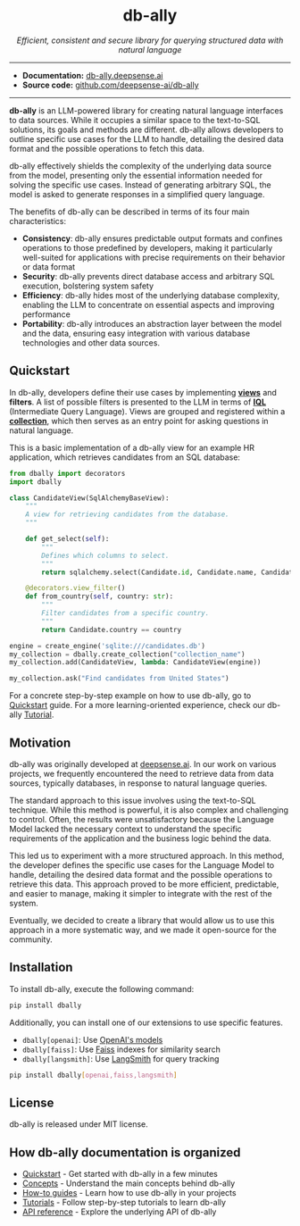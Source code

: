 # <h1 align="center">db-ally</h1>

<p align="center">
    <em>Efficient, consistent and secure library for querying structured data with natural language</em>
</p>

---

* **Documentation:** [db-ally.deepsense.ai](https://db-ally.deepsense.ai/)
* **Source code:** [github.com/deepsense-ai/db-ally](https://github.com/deepsense-ai/db-ally)

---


**db-ally** is an LLM-powered library for creating natural language interfaces to data sources. While it occupies a similar space to the text-to-SQL solutions, its goals and methods are different. db-ally allows developers to outline specific use cases for the LLM to handle, detailing the desired data format and the possible operations to fetch this data.

db-ally effectively shields the complexity of the underlying data source from the model, presenting only the essential information needed for solving the specific use cases. Instead of generating arbitrary SQL, the model is asked to generate responses in a simplified query language.

The benefits of db-ally can be described in terms of its four main characteristics:

* **Consistency**: db-ally ensures predictable output formats and confines operations to those predefined by developers, making it particularly well-suited for applications with precise requirements on their behavior or data format
* **Security**: db-ally prevents direct database access and arbitrary SQL execution, bolstering system safety
* **Efficiency**: db-ally hides most of the underlying database complexity, enabling the LLM to concentrate on essential aspects and improving performance
* **Portability**: db-ally introduces an abstraction layer between the model and the data, ensuring easy integration with various database technologies and other data sources.

## Quickstart

In db-ally, developers define their use cases by implementing [**views**](https://db-ally.deepsense.ai/concepts/views) and **filters**. A list of possible filters is presented to the LLM in terms of [**IQL**](https://db-ally.deepsense.ai/concepts/iql) (Intermediate Query Language). Views are grouped and registered within a [**collection**](https://db-ally.deepsense.ai/concepts/views), which then serves as an entry point for asking questions in natural language.

This is a basic implementation of a db-ally view for an example HR application, which retrieves candidates from an SQL database:

```python
from dbally import decorators
import dbally

class CandidateView(SqlAlchemyBaseView):
    """
    A view for retrieving candidates from the database.
    """

    def get_select(self):
        """
        Defines which columns to select.
        """
        return sqlalchemy.select(Candidate.id, Candidate.name, Candidate.country)

    @decorators.view_filter()
    def from_country(self, country: str):
        """
        Filter candidates from a specific country.
        """
        return Candidate.country == country

engine = create_engine('sqlite:///candidates.db')
my_collection = dbally.create_collection("collection_name")
my_collection.add(CandidateView, lambda: CandidateView(engine))

my_collection.ask("Find candidates from United States")
```

For a concrete step-by-step example on how to use db-ally, go to [Quickstart](https://db-ally.deepsense.ai/quickstart/) guide. For a more learning-oriented experience, check our db-ally [Tutorial](https://db-ally.deepsense.ai/tutorials/tutorial_1).

## Motivation

db-ally was originally developed at [deepsense.ai](https://deepsense.ai). In our work on various projects, we frequently encountered the need to retrieve data from data sources, typically databases, in response to natural language queries.

The standard approach to this issue involves using the text-to-SQL technique. While this method is powerful, it is also complex and challenging to control. Often, the results were unsatisfactory because the Language Model lacked the necessary context to understand the specific requirements of the application and the business logic behind the data.

This led us to experiment with a more structured approach. In this method, the developer defines the specific use cases for the Language Model to handle, detailing the desired data format and the possible operations to retrieve this data. This approach proved to be more efficient, predictable, and easier to manage, making it simpler to integrate with the rest of the system.

Eventually, we decided to create a library that would allow us to use this approach in a more systematic way, and we made it open-source for the community.

## Installation

To install db-ally, execute the following command:

```bash
pip install dbally
```

Additionally, you can install one of our extensions to use specific features.

* `dbally[openai]`: Use [OpenAI's models](https://platform.openai.com/docs/models)
* `dbally[faiss]`: Use [Faiss](https://github.com/facebookresearch/faiss) indexes for similarity search
* `dbally[langsmith]`: Use [LangSmith](https://www.langchain.com/langsmith) for query tracking

```bash
pip install dbally[openai,faiss,langsmith]
```

## License

db-ally is released under MIT license.

## How db-ally documentation is organized

- [Quickstart](https://db-ally.deepsense.ai/quickstart/) - Get started with db-ally in a few minutes
- [Concepts](https://db-ally.deepsense.ai/concepts/iql) - Understand the main concepts behind db-ally
- [How-to guides](https://db-ally.deepsense.ai/how-to/log_runs_to_langsmith) - Learn how to use db-ally in your projects
- [Tutorials](https://db-ally.deepsense.ai/tutorials/tutorial_1) - Follow step-by-step tutorials to learn db-ally
- [API reference](https://db-ally.deepsense.ai/api-reference) - Explore the underlying API of db-ally
